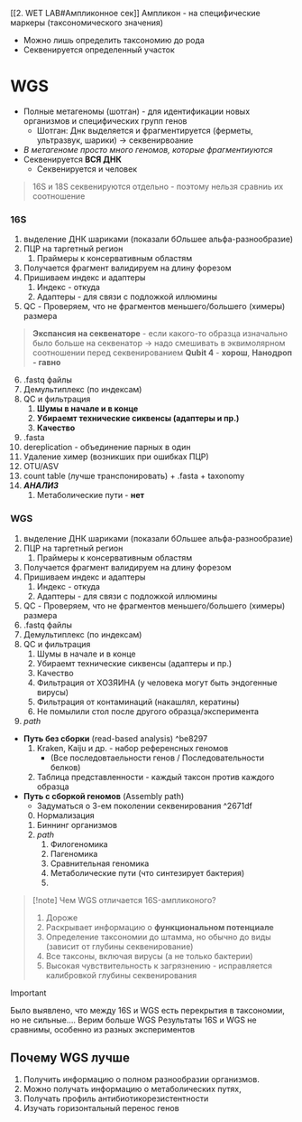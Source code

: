 [[2. WET LAB#Ампликонное сек]]
Ампликон - на специфические маркеры (таксономического значения)
+ Можно лишь определить таксономию до рода
+ Секвенируется определенный участок
# WGS
+ Полные метагеномы (шотган) - для идентификации новых организмов и специфических групп генов
	+ Шотган: Днк выделяется и фрагментируется (ферметы, ультразвук, шарики) -> секвенирвоание
+ *В метагеноме просто много геномов, которые фрагментиуются*
+ Секвенируется **ВСЯ ДНК**
	+ Секвенируется и человек
> 16S и 18S секвенируются отдельно - поэтому нельзя сравниь их соотношение
### 16S
1. выделение ДНК шариками (показали б*О*льшее альфа-разнообразие)
2. ПЦР на таргетный регион
	1. Праймеры к консервативным областям
3. Получается фрагмент валидируем на длину форезом
4. Пришиваем индекс и адаптеры
	1. Индекс - откуда
	2. Адаптеры - для связи с подложкой иллюмины
5. QC - Проверяем, что не фрагментов меньшего/большего (химеры) размера
> **Экспансия на секвенаторе** - если какого-то образца изначально было больше на секвенатор -> надо смешивать в эквимолярном соотношении перед секвенированием
> **Qubit 4** - **хорош**, **Нанодроп - гавно**
6. .fastq файлы
7. Демультиплекс (по индексам)
8. QC и фильтрация
	1. **Шумы в начале и в конце**
	2. **Убираемт технические сиквенсы (адаптеры и пр.)**
	3. **Качество**
9. .fasta
10. dereplication - объединение парных в один
11. Удаление химер (возникших при ошибках ПЦР)
12.  OTU/ASV
13. count table (лучше транспонировать) + .fasta + taxonomy
14. ***АНАЛИЗ***
	1. Метаболические пути -  **нет**

### WGS
1. выделение ДНК шариками (показали б*О*льшее альфа-разнообразие)
2. ПЦР на таргетный регион
	1. Праймеры к консервативным областям
3. Получается фрагмент валидируем на длину форезом
4. Пришиваем индекс и адаптеры
	1. Индекс - откуда
	2. Адаптеры - для связи с подложкой иллюмины
5. QC - Проверяем, что не фрагментов меньшего/большего (химеры) размера
6. .fastq файлы
7. Демультиплекс (по индексам)
8. QC и фильтрация
	1. Шумы в начале и в конце
	2. Убираемт технические сиквенсы (адаптеры и пр.)
	3. Качество
	4. Фильтрация от ХОЗЯИНА (у человека могут быть эндогенные вирусы)
	5. Фильтрация от контаминаций (накашлял, кератины)
	6. Не помылили стол после другого образца/эксперимента
9. *path*
+ **Путь без сборки** (read-based analysis)  ^be8297
	1. Kraken, Kaiju и др. - набор референсных геномов 
		+ (Все последовтаельности генов / Последовательности белков)
	2. Таблица представленности - каждый таксон против каждого образца 
+ **Путь с сборкой геномов** (Assembly path)
	+ Задуматься о 3-ем поколении секвенирования ^2671df
	0. Нормализация
	1. Биннинг организмов
	2. *path* 
		1. Филогеномика
		2. Пагеномика
		3. Сравнительная геномика
		4. Метаболические пути (что синтезирует бактерия)
		5. 

> [!note] Чем WGS отличается 16S-ампликоного?
> 1. Дороже
> 2. Раскрывает информацию о **функциональном потенциале**
> 3. Определение таксономии до штамма, но обычно до виды (зависит от глубины секвенирование)
> 4. Все таксоны, включая вирусы (а не только бактерии)
> 5. Высокая чувствительность к загрязнению - исправляется калибровкой глубины секвенирования

> [!important]
> Было выявлено, что между 16S и WGS есть перекрытия в таксономии, но не сильные....
> Верим больше WGS
> Результаты 16S и WGS не сравнимы, особенно из разных экспериментов 
## Почему WGS лучше  
1) Получить информацию о полном разнообразии организмов.  
2) Можно получать информацию о метаболических путях,  
3) Получать профиль антибиотикорезистентности  
4) Изучать горизонтальный перенос генов


